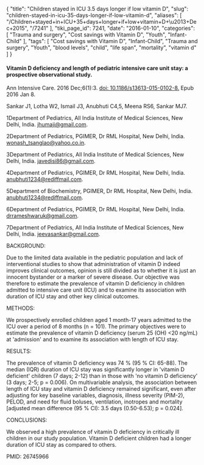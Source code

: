 {
    "title": "Children stayed in ICU 3.5 days longer if low vitamin D",
    "slug": "children-stayed-in-icu-35-days-longer-if-low-vitamin-d",
    "aliases": [
        "/Children+stayed+in+ICU+35+days+longer+if+low+vitamin+D+\u2013+Dec+2015",
        "/7241"
    ],
    "tiki_page_id": 7241,
    "date": "2016-01-10",
    "categories": [
        "Trauma and surgery",
        "Cost savings with Vitamin D",
        "Youth",
        "Infant-Child"
    ],
    "tags": [
        "Cost savings with Vitamin D",
        "Infant-Child",
        "Trauma and surgery",
        "Youth",
        "blood levels",
        "child",
        "life span",
        "mortality",
        "vitamin d"
    ]
}


#### Vitamin D deficiency and length of pediatric intensive care unit stay: a prospective observational study.

Ann Intensive Care. 2016 Dec;6(1):3. [doi: 10.1186/s13613-015-0102-8.](https://doi.org/10.1186/s13613-015-0102-8.) Epub 2016 Jan 8.

Sankar J1, Lotha W2, Ismail J3, Anubhuti C4,5, Meena RS6, Sankar MJ7.

1Department of Pediatrics, All India Institute of Medical Sciences, New Delhi, India. jhumaji@gmail.com.

2Department of Pediatrics, PGIMER, Dr RML Hospital, New Delhi, India. wonash_tsanglao@yahoo.co.in.

3Department of Pediatrics, All India Institute of Medical Sciences, New Delhi, India. javedisi86@gmail.com.

4Department of Pediatrics, PGIMER, Dr RML Hospital, New Delhi, India. anubhuti1234@rediffmail.com.

5Department of Biochemistry, PGIMER, Dr RML Hospital, New Delhi, India. anubhuti1234@rediffmail.com.

6Department of Pediatrics, PGIMER, Dr RML Hospital, New Delhi, India. drrameshwaruk@gmail.com.

7Department of Pediatrics, All India Institute of Medical Sciences, New Delhi, India. jeevasankar@gmail.com.

BACKGROUND:

Due to the limited data available in the pediatric population and lack of interventional studies to show that administration of vitamin D indeed improves clinical outcomes, opinion is still divided as to whether it is just an innocent bystander or a marker of severe disease. Our objective was therefore to estimate the prevalence of vitamin D deficiency in children admitted to intensive care unit (ICU) and to examine its association with duration of ICU stay and other key clinical outcomes.

METHODS:

We prospectively enrolled children aged 1 month-17 years admitted to the ICU over a period of 8 months (n = 101). The primary objectives were to estimate the prevalence of vitamin D deficiency (serum 25 (OH) <20 ng/mL) at 'admission' and to examine its association with length of ICU stay.

RESULTS:

The prevalence of vitamin D deficiency was 74 % (95 % CI: 65-88). The median (IQR) duration of ICU stay was significantly longer in 'vitamin D deficient' children (7 days; 2-12) than in those with 'no vitamin D deficiency' (3 days; 2-5; p = 0.006). On multivariable analysis, the association between length of ICU stay and vitamin D deficiency remained significant, even after adjusting for key baseline variables, diagnosis, illness severity (PIM-2), PELOD, and need for fluid boluses, ventilation, inotropes and mortality <span>[adjusted mean difference (95 % CI): 3.5 days (0.50-6.53); p = 0.024]</span>.

CONCLUSIONS:

We observed a high prevalence of vitamin D deficiency in critically ill children in our study population. Vitamin D deficient children had a longer duration of ICU stay as compared to others.

PMID: 26745966